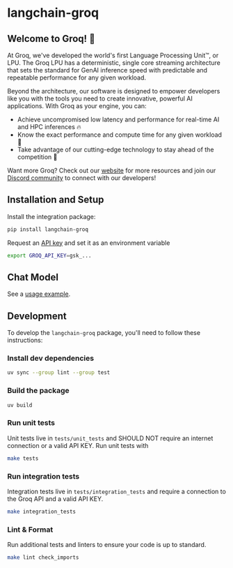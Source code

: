 # langchain-groq

## Welcome to Groq! 🚀

At Groq, we've developed the world's first Language Processing Unit™, or LPU. The Groq LPU has a deterministic, single core streaming architecture that sets the standard for GenAI inference speed with predictable and repeatable performance for any given workload.

Beyond the architecture, our software is designed to empower developers like you with the tools you need to create innovative, powerful AI applications. With Groq as your engine, you can:

* Achieve uncompromised low latency and performance for real-time AI and HPC inferences 🔥
* Know the exact performance and compute time for any given workload 🔮
* Take advantage of our cutting-edge technology to stay ahead of the competition 💪

Want more Groq? Check out our [website](https://groq.com) for more resources and join our [Discord community](https://discord.gg/JvNsBDKeCG) to connect with our developers!

## Installation and Setup

Install the integration package:

```bash
pip install langchain-groq
```

Request an [API key](https://console.groq.com/login?utm_source=langchain&utm_content=package_readme) and set it as an environment variable

```bash
export GROQ_API_KEY=gsk_...
```

## Chat Model

See a [usage example](https://python.langchain.com/docs/integrations/chat/groq).

## Development

To develop the `langchain-groq` package, you'll need to follow these instructions:

### Install dev dependencies

```bash
uv sync --group lint --group test
```

### Build the package

```bash
uv build
```

### Run unit tests

Unit tests live in `tests/unit_tests` and SHOULD NOT require an internet connection or a valid API KEY.  Run unit tests with

```bash
make tests
```

### Run integration tests

Integration tests live in `tests/integration_tests` and require a connection to the Groq API and a valid API KEY.

```bash
make integration_tests
```

### Lint & Format

Run additional tests and linters to ensure your code is up to standard.

```bash
make lint check_imports
```
